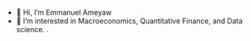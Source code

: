 - 👋 Hi, I’m Emmanuel Ameyaw
- 👀 I’m interested in Macroeconomics, Quantitative Finance, and Data science.
.

<!---
emml-ameyaw-kofi/emml-ameyaw-kofi is a ✨ special ✨ repository because its `README.md` (this file) appears on your GitHub profile.
You can click the Preview link to take a look at your changes.
--->
